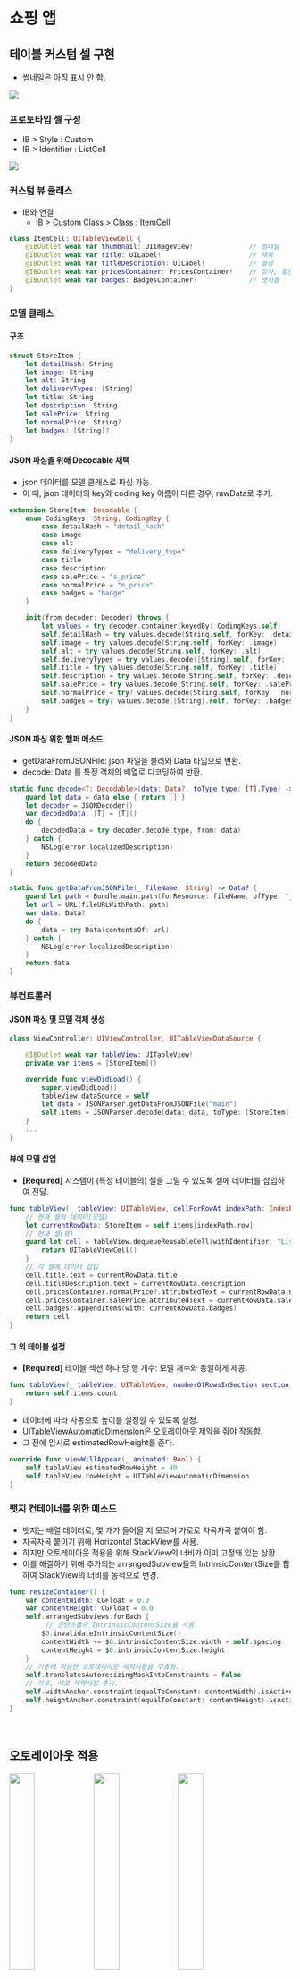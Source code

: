 # 쇼핑 앱

## 테이블 커스텀 셀 구현
- 썸네일은 아직 표시 안 함.

![](img/step1.png)

### 프로토타입 셀 구성
- IB > Style : Custom
- IB > Identifier : ListCell

![](img/step1-1.png)

### 커스텀 뷰 클래스
- IB와 연결
	- IB > Custom Class > Class : ItemCell

```swift
class ItemCell: UITableViewCell {
    @IBOutlet weak var thumbnail: UIImageView!              // 썸네일
    @IBOutlet weak var title: UILabel!                      // 제목
    @IBOutlet weak var titleDescription: UILabel!           // 설명
    @IBOutlet weak var pricesContainer: PricesContainer!    // 정가, 할인가
    @IBOutlet weak var badges: BadgesContainer?             // 뱃지들
}
```

### 모델 클래스
#### 구조

```swift
struct StoreItem {
    let detailHash: String
    let image: String
    let alt: String
    let deliveryTypes: [String]
    let title: String
    let description: String
    let salePrice: String
    let normalPrice: String?
    let badges: [String]?
}
```

#### JSON 파싱을 위해 Decodable 채택
- json 데이터를 모델 클래스로 파싱 가능.
- 이 때, json 데이터의 key와 coding key 이름이 다른 경우, rawData로 추가.

```swift
extension StoreItem: Decodable {
    enum CodingKeys: String, CodingKey {
        case detailHash = "detail_hash"
        case image
        case alt
        case deliveryTypes = "delivery_type"
        case title
        case description
        case salePrice = "s_price"
        case normalPrice = "n_price"
        case badges = "badge"
    }

    init(from decoder: Decoder) throws {
        let values = try decoder.container(keyedBy: CodingKeys.self)
        self.detailHash = try values.decode(String.self, forKey: .detailHash)
        self.image = try values.decode(String.self, forKey: .image)
        self.alt = try values.decode(String.self, forKey: .alt)
        self.deliveryTypes = try values.decode([String].self, forKey: .deliveryTypes)
        self.title = try values.decode(String.self, forKey: .title)
        self.description = try values.decode(String.self, forKey: .description)
        self.salePrice = try values.decode(String.self, forKey: .salePrice)
        self.normalPrice = try? values.decode(String.self, forKey: .normalPrice)
        self.badges = try? values.decode([String].self, forKey: .badges)
    }
}
```

#### JSON 파싱 위한 헬퍼 메소드
- getDataFromJSONFile: json 파일을 불러와 Data 타입으로 변환.
- decode: Data 를 특정 객체의 배열로 디코딩하여 반환.

```swift
static func decode<T: Decodable>(data: Data?, toType type: [T].Type) -> [T] {
    guard let data = data else { return [] }
    let decoder = JSONDecoder()
    var decodedData: [T] = [T]()
    do {
        decodedData = try decoder.decode(type, from: data)
    } catch {
        NSLog(error.localizedDescription)
    }
    return decodedData
}

static func getDataFromJSONFile(_ fileName: String) -> Data? {
    guard let path = Bundle.main.path(forResource: fileName, ofType: "json") else { return nil }
    let url = URL(fileURLWithPath: path)
    var data: Data?
    do {
        data = try Data(contentsOf: url)
    } catch {
        NSLog(error.localizedDescription)
    }
    return data
}
```

### 뷰컨트롤러
#### JSON 파싱 및 모델 객체 생성

```swift
class ViewController: UIViewController, UITableViewDataSource {

    @IBOutlet weak var tableView: UITableView!
    private var items = [StoreItem]()

    override func viewDidLoad() {
        super.viewDidLoad()
        tableView.dataSource = self
        let data = JSONParser.getDataFromJSONFile("main")
        self.items = JSONParser.decode(data: data, toType: [StoreItem].self)
    }
    ...
}
```

#### 뷰에 모델 삽입
- **[Required]** 시스템이 (특정 테이블의) 셀을 그릴 수 있도록 셀에 데이터를 삽입하여 전달.

```swift
func tableView(_ tableView: UITableView, cellForRowAt indexPath: IndexPath) -> UITableViewCell {
	// 현재 셀의 데이터(모델)
    let currentRowData: StoreItem = self.items[indexPath.row]
    // 현재 셀(뷰)
    guard let cell = tableView.dequeueReusableCell(withIdentifier: "ListCell") as? ItemCell else {
        return UITableViewCell()
    }
    // 각 셀에 데이터 삽입
    cell.title.text = currentRowData.title
    cell.titleDescription.text = currentRowData.description
    cell.pricesContainer.normalPrice?.attributedText = currentRowData.normalPrice?.strike
    cell.pricesContainer.salePrice.attributedText = currentRowData.salePrice.salesHighlight
    cell.badges?.appendItems(with: currentRowData.badges)
    return cell
}
```

#### 그 외 테이블 설정
- **[Required]** 테이블 섹션 하나 당 행 개수: 모델 개수와 동일하게 제공.

```swift
func tableView(_ tableView: UITableView, numberOfRowsInSection section: Int) -> Int {
    return self.items.count
}

```

- 데이터에 따라 자동으로 높이를 설정할 수 있도록 설정. 
- UITableViewAutomaticDimension은 오토레이아웃 제약을 줘야 작동함. 
- 그 전에 임시로 estimatedRowHeight를 준다.

```swift
override func viewWillAppear(_ animated: Bool) {
    self.tableView.estimatedRowHeight = 40
    self.tableView.rowHeight = UITableViewAutomaticDimension
}
```

### 뱃지 컨테이너를 위한 메소드
- 뱃지는 배열 데이터로, 몇 개가 들어올 지 모르며 가로로 차곡차곡 붙여야 함.
- 차곡차곡 붙이기 위해 Horizontal StackView를 사용.
- 하지만 오토레이아웃 적용을 위해 StackView의 너비가 이미 고정돼 있는 상황.
- 이를 해결하기 위해 추가되는 arrangedSubview들의 IntrinsicContentSize를 합하여 StackView의 너비를 동적으로 변경.

```swift
func resizeContainer() {
    var contentWidth: CGFloat = 0.0
    var contentHeight: CGFloat = 0.0
    self.arrangedSubviews.forEach {
    	 // 콘텐츠들의 IntrinsicContentSize를 사용.
        $0.invalidateIntrinsicContentSize()
        contentWidth += $0.intrinsicContentSize.width + self.spacing
        contentHeight = $0.intrinsicContentSize.height
    }
    // 기존에 적용한 오토레이아웃 제약사항을 무효화.
    self.translatesAutoresizingMaskIntoConstraints = false
    // 가로, 세로 제약사항 추가.
    self.widthAnchor.constraint(equalToConstant: contentWidth).isActive = true
    self.heightAnchor.constraint(equalToConstant: contentHeight).isActive = true
}
```

<br/>

## 오토레이아웃 적용
<img src="img/step2-1.png" width="30%"></img><img src="img/step2-2.png" width="30%"></img><img src="img/step2-3.png" width="30%"></img>
<img src="img/step2-4.png" width="30%"></img><img src="img/step2-5.png" width="30%"></img><img src="img/step2-6.png" width="30%"></img>
<img src="img/step2-7.png" width="30%"></img><img src="img/step2-8.png" width="30%"></img><img src="img/step2-9.png" width="30%"></img>
<img src="img/step2-10.png" width="30%"></img><img src="img/step2-11.png" width="30%"></img>

### 뱃지 추가 방법 수정
#### 뱃지 컨테이너 제약조건 변경
- 기존: 컨테이너에 뱃지를 하나씩 붙이면서 컨테이너 크기를 늘려나감.
- 제약조건을 수정하면서 기존 resizeContainer() 메소드 제거.
- **widthAnchor, heightAnchor priority: 1000(required) → 750**
	- 고정이 아닌 가변성을 띄게 됨.
- **trailing margin: <= 20** 
	- 아무리 너비가 늘어나더라도 가장 오른쪽에서 20만큼은 남겨둠.
- **Content Hugging Priority (Horizontal): 250 → 751**
	- 뱃지들의 콘텐츠 사이즈를 유지하고, 늘어나는 데 저항성 높임.
- **Content Compression Resistance Priority (Horizontal): 750 → 751**
	- 뱃지들의 콘텐츠 사이즈를 유지하고, 줄어드는 데 저항성 높임.

#### 뱃지가 중복되어 추가되는 문제 수정
- 문제점: 테이블뷰를 스크롤 시, 뱃지가 중복되어 추가됨.
- 원인: **커스텀 셀을 재사용하기 때문**.
- 해결방법: 커스텀 셀 클래스에서 **prepareForReuse()** 메소드를 오버라이드 하고, 뱃지 컨테이너의 서브뷰들을 초기화
	- 이 때, 단순히 서브뷰를 떼어내기만 하면 다른 곳에 뱃지가 추가되는 문제가 생김.
	- 반드시 **서브뷰의 설정돼 있던 데이터도 초기화**해줘야 한다.

```swift
override func prepareForReuse() {
    // 셀을 재사용하기 때문에 기존 셀에 뱃지가 남아있을 수 있음.
    badges.removeAllBadges()
}
```

```swift
func removeAllBadges() {
    self.arrangedSubviews.forEach {
        guard let label = $0 as? BadgeLabel else { return }
        // 단순히 서브뷰만 떼어내는 게 아니라, 기존 서브뷰들의 속성을 리셋해줘야 한다.
        label.reset()
        self.removeArrangedSubview(label)
    }
}
```

```swift
func reset() {
    self.text = nil
    self.font = nil
    self.textColor = nil
    self.backgroundColor = nil
    self.layer.cornerRadius = 0
    self.topInset = 0
    self.leftInset = 0
    self.bottomInset = 0
    self.rightInset = 0
}
```

<br/>

## Custom Section Header 적용

![](img/step3.png)

### 섹션 구조체
- 섹션별 제목, 부제목 및 StoreItem 모델 배열을 가짐

```swift
struct Section {
    let title: String
    let subtitle: String
    let cell: [StoreItem]
}
```

- 섹션 열거형 추가: 각 케이스별 제목, 부제목 데이터 반환 기능
	- 추후 섹션번호에 따라 TableSection 타입 생성 가능

```swift
enum TableSection: Int {
    case main = 0
    case soup
    case side

    var title: String {
        switch self {
        case .main: return "메인반찬"
        case .soup: return "국.찌게"
        case .side: return "밑반찬"
        }
    }

    var subtitle: String {
        switch self {
        case .main: return "한그릇 뚝딱 메인 요리"
        case .soup: return "김이 모락모락 국.찌게"
        case .side: return "언제 먹어도 든든한 밑반찬"
        }
    }
}
```

### 헤더를 위한 커스텀 셀 구성
- Nib 파일도 생성하여 대강의 레이아웃 구성
- 커스텀 클래스를 설계 - 제목, 부제목 뷰로 구성
- 재사용할 헤더셀은 Nib으로 만들었기 때문에 viewDidLoad에서 register해줘야 한다.

```swift
tableView.register(UINib(nibName: "HeaderCell", bundle: nil), forCellReuseIdentifier: "HeaderCell")
```

>- 주의할 점: 커스텀 클래스 추가하면서 nib 파일을 동시에 만든 경우, custom class 지정 하면 안된다. identifier만 지정한다.

### 뷰 컨트롤러에서 헤더 관련 메소드 오버라이드
- 섹션별 헤더 뷰에 데이터 삽입

```swift
func tableView(_ tableView: UITableView, viewForHeaderInSection section: Int) -> UIView? {
    guard let header = tableView.dequeueReusableCell(withIdentifier: "HeaderCell") as? HeaderCell else {
        return nil
    }
    header.title.text = items[section].title
    header.subtitle.text = items[section].subtitle
    return header
}
```

- 섹션 수

```swift
func numberOfSections(in tableView: UITableView) -> Int {
    return items.count
}
```

- 섹션 높이

```swift
func tableView(_ tableView: UITableView, heightForHeaderInSection section: Int) -> CGFloat {
    guard let header = tableView.dequeueReusableCell(withIdentifier: "HeaderCell") as? HeaderCell else {
        return 0.0
    }
    return header.frame.height
}
```

<br/>

## 패키지 관리, CocoaPod

![](img/step4.png)

### Toaster 설치
- vim Podfile → pod 'Toaster' → pod install
- import Toaster

### 테이블 셀 클릭 시, 제목 및 할인가격 토스트

```swift
func tableView(_ tableView: UITableView, didSelectRowAt indexPath: IndexPath) {
    let row = self.items[indexPath.section].cell[indexPath.row]
    ToastView.appearance().font = UIFont.boldSystemFont(ofSize: 15)
    let toaster = Toast(text: row.title+"\n"+row.salePrice)
    toaster.show()
}
```

### 학습 내용
>- **[프로젝트 설정 용어](https://stackoverflow.com/questions/20637435/xcode-what-is-a-target-and-scheme-in-plain-language/20637892#20637892)**
